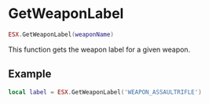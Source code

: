 # GetWeaponLabel

```lua
ESX.GetWeaponLabel(weaponName)
```

This function gets the weapon label for a given weapon.

## Example

```lua
local label = ESX.GetWeaponLabel('WEAPON_ASSAULTRIFLE')
```
